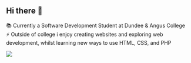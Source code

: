 ## Hi there 👋
📚 Currently a Software Development Student at Dundee & Angus College             
⚡ Outside of college i enjoy creating websites and exploring web development, whilst learning new ways to use HTML, CSS, and PHP

![](https://raw.githubusercontent.com/connleyfarquhar/github-stats/master/generated/overview.svg#gh-dark-mode-only)

<!--
**connleyfarquhar/connleyfarquhar** is a ✨ _special_ ✨ repository because its `README.md` (this file) appears on your GitHub profile.

Here are some ideas to get you started:

- 🔭 I’m currently working on ...
- 🌱 I’m currently learning ...
- 👯 I’m looking to collaborate on ...
- 🤔 I’m looking for help with ...
- 💬 Ask me about ...
- 📫 How to reach me: ...
- 😄 Pronouns: ...
- ⚡ Fun fact: ...
-->
